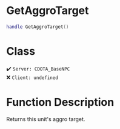 # GetAggroTarget
```lua
handle GetAggroTarget()
```
# Class
✔️ `Server: CDOTA_BaseNPC`  
❌ `Client: undefined`  

# Function Description
Returns this unit's aggro target.
